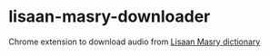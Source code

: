 # lisaan-masry-downloader
Chrome extension to download audio from [Lisaan Masry dictionary](http://www.egyptianarabicdictionary.com/)
